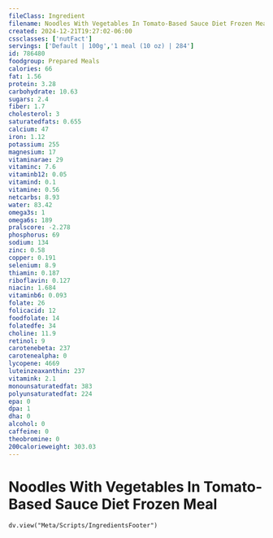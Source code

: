 ```yaml
---
fileClass: Ingredient
filename: Noodles With Vegetables In Tomato-Based Sauce Diet Frozen Meal
created: 2024-12-21T19:27:02-06:00
cssclasses: ['nutFact']
servings: ['Default | 100g','1 meal (10 oz) | 284']
id: 786480
foodgroup: Prepared Meals
calories: 66
fat: 1.56
protein: 3.28
carbohydrate: 10.63
sugars: 2.4
fiber: 1.7
cholesterol: 3
saturatedfats: 0.655
calcium: 47
iron: 1.12
potassium: 255
magnesium: 17
vitaminarae: 29
vitaminc: 7.6
vitaminb12: 0.05
vitamind: 0.1
vitamine: 0.56
netcarbs: 8.93
water: 83.42
omega3s: 1
omega6s: 189
pralscore: -2.278
phosphorus: 69
sodium: 134
zinc: 0.58
copper: 0.191
selenium: 8.9
thiamin: 0.187
riboflavin: 0.127
niacin: 1.684
vitaminb6: 0.093
folate: 26
folicacid: 12
foodfolate: 14
folatedfe: 34
choline: 11.9
retinol: 9
carotenebeta: 237
carotenealpha: 0
lycopene: 4669
luteinzeaxanthin: 237
vitamink: 2.1
monounsaturatedfat: 383
polyunsaturatedfat: 224
epa: 0
dpa: 1
dha: 0
alcohol: 0
caffeine: 0
theobromine: 0
200calorieweight: 303.03
---
```


# Noodles With Vegetables In Tomato-Based Sauce Diet Frozen Meal

```dataviewjs
dv.view("Meta/Scripts/IngredientsFooter")
```